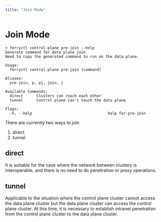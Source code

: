```yaml
---
title: "Join Mode"
---
```


# Join Mode

``` console
> ferryctl control-plane pre-join --help
Generate command for data plane join
Need to copy the generated command to run on the data plane.

Usage:
  ferryctl control-plane pre-join [command]

Aliases:
  pre-join, p, pj, join, j

Available Commands:
  direct      Clusters can reach each other
  tunnel      Control plane can't touch the data plane

Flags:
  -h, --help                                  help for pre-join
```
There are currently two ways to join

1. direct
2. tunnel

## direct

It is suitable for the case where the network between clusters is interoperable,
and there is no need to do penetration or proxy operations.


## tunnel

Applicable to the situation where the control plane cluster cannot access the data plane cluster but the data plane cluster can access the control plane cluster.
At this time, it is necessary to establish intranet penetration from the control plane cluster to the data plane cluster. 
